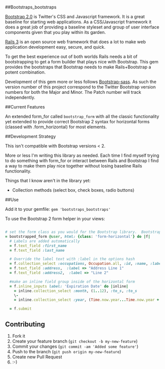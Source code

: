 ##Bootstraps_bootstraps

[Bootstrap 2.0](http://twitter.github.com/bootstrap/) is Twitter's CSS and Javascript framework.  It is a great baseline for starting web applications.  As a CSS/Javascript framework it does a great job of providing a baseline styleset and group of user interface components given that you play within its garden.

[Rails 3](http://rubyonrails.org/) is an open source web framework that does a lot to make web application development easy, secure, and quick.

To get the best experience out of both worlds Rails needs a bit of bootstrapping to get a form builder that plays nice with Bootstrap.  This gem provides the bootstraps that Bootstrap needs to make Rails+Bootstrap a potent combination.

Development of this gem more or less follows [Bootstrap-sass](https://github.com/thomas-mcdonald/bootstrap-sass).  As such the version number of this project correspond to the Twitter Bootstrap version numbers for both the Major and Minor.  The Patch number will track independently.

##Current Features

An extended form_for called `bootstrap_form` with all the classic functionality yet extended to provide correct Bootstrap 2 syntax for horizontal forms (classed with .form_horizontal) for most elements.

##Development Strategy

This isn't compatible with Bootstrap versions < 2.

More or less I'm writing this library as needed.  Each time I find myself trying to do something with form_for or interact between Rails and Bootstrap I find a way to make them play nice together without losing baseline Rails functionality.

Things that I know aren't in the library yet:

 - Collection methods (select box, check boxes, radio buttons)

##Use

Add it to your gemfile: `gem 'bootstraps_bootstraps'`

To use the Bootstrap 2 form helper in your views:

```ruby

# set the form class as you would for the Bootstrap library.  Bootstraps_bootstraps will use that to determine the html elements required.
= bootstrapped_form @user, html: {class: 'form-horizontal'} do |f|
  # Labels are added automatically
  = f.text_field :first_name
  = f.text_field :last_name

  # Override the label text with :label in the options hash
  = f.collection_select :occupations, Occupation.all, :id, :name, :label => 'Job'
  = f.text_field :address,  :label => "Address Line 1"
  = f.text_field :address2,  :label => "Line 2"

  #make an inline field group inside of the horizontal form
  = f.inline_inputs label: 'Expiration Date' do |inline|
    = inline.collection_select :month, (1..12), :to_s, :to_s
    \-
    = inline.collection_select :year, (Time.now.year...Time.now.year + 10), :to_s, :to_s

  = f.submit
```

## Contributing

1. Fork it
2. Create your feature branch (`git checkout -b my-new-feature`)
3. Commit your changes (`git commit -am 'Added some feature'`)
4. Push to the branch (`git push origin my-new-feature`)
5. Create new Pull Request
6. :-)
